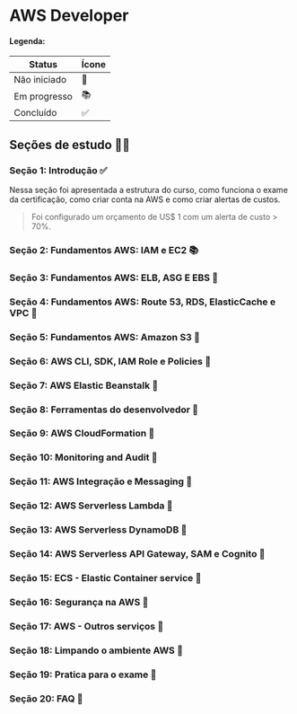 # AWS Developer

#### Legenda:

| Status       | Ícone |
| ------------ | ----- |
| Não iniciado | 📌    |
| Em progresso | 📚    |
| Concluído    | ✅    |

## Seções de estudo ✍🏼

### Seção 1: Introdução ✅

Nessa seção foi apresentada a estrutura do curso, como funciona o exame da certificação, como criar conta na AWS e como criar alertas de custos.

> Foi configurado um orçamento de US$ 1 com um alerta de custo > 70%.

### Seção 2: Fundamentos AWS: IAM e EC2 📚

### Seção 3: Fundamentos AWS: ELB, ASG E EBS 📌

### Seção 4: Fundamentos AWS: Route 53, RDS, ElasticCache e VPC 📌

### Seção 5: Fundamentos AWS: Amazon S3 📌

### Seção 6: AWS CLI, SDK, IAM Role e Policies 📌

### Seção 7: AWS Elastic Beanstalk 📌

### Seção 8: Ferramentas do desenvolvedor 📌

### Seção 9: AWS CloudFormation 📌

### Seção 10: Monitoring and Audit 📌

### Seção 11: AWS Integração e Messaging 📌

### Seção 12: AWS Serverless Lambda 📌

### Seção 13: AWS Serverless DynamoDB 📌

### Seção 14: AWS Serverless API Gateway, SAM e Cognito 📌

### Seção 15: ECS - Elastic Container service 📌

### Seção 16: Segurança na AWS 📌

### Seção 17: AWS - Outros serviços 📌

### Seção 18: Limpando o ambiente AWS 📌

### Seção 19: Pratica para o exame 📌

### Seção 20: FAQ 📌
